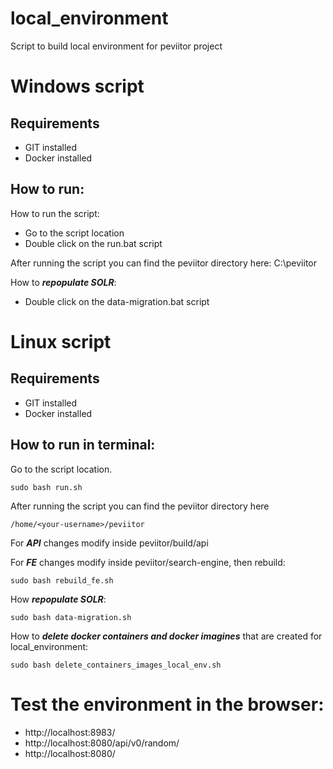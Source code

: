 # local_environment
Script to build local environment for peviitor project

# Windows script
## Requirements
- GIT installed
- Docker installed

## How to run:
How to run the script:
- Go to the script location
- Double click on the run.bat script

After running the script you can find the peviitor directory here: C:\peviitor

How to ***repopulate SOLR***:
- Double click on the data-migration.bat script

# Linux script
## Requirements
- GIT installed
- Docker installed

## How to run in terminal:
Go to the script location.
```
sudo bash run.sh
```
After running the script you can find the peviitor directory here
```
/home/<your-username>/peviitor
```
For ***API*** changes modify inside peviitor/build/api

For ***FE*** changes modify inside peviitor/search-engine, then rebuild:
```
sudo bash rebuild_fe.sh
```

How ***repopulate SOLR***:
```
sudo bash data-migration.sh
```
How to ***delete docker containers and docker imagines*** that are created for 
local_environment:
```
sudo bash delete_containers_images_local_env.sh
```

# Test the environment in the browser:
- http://localhost:8983/
- http://localhost:8080/api/v0/random/
- http://localhost:8080/